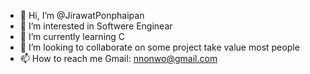 - 👋 Hi, I’m @JirawatPonphaipan
- 👀 I’m interested in Softwere Enginear 
- 🌱 I’m currently learning C 
- 💞️ I’m looking to collaborate on some project take value most people
- 📫 How to reach me Gmail: nnonwo@gmail.com 

<!---
JirawatPonphaipan/JirawatPonphaipan is a ✨ special ✨ repository because its `README.md` (this file) appears on your GitHub profile.
You can click the Preview link to take a look at your changes.
--->
